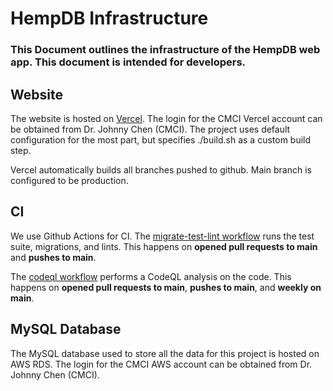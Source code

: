 # HempDB Infrastructure

### This Document outlines the infrastructure of the HempDB web app. This document is intended for developers.

## Website

The website is hosted on [Vercel](https://vercel.com). The login for the CMCI Vercel account can be obtained from Dr. Johnny Chen (CMCI). The project uses default configuration for the most part, but specifies ./build.sh as a custom build step. 

Vercel automatically builds all branches pushed to github. Main branch is configured to be production.

## CI

We use Github Actions for CI. The [migrate-test-lint workflow](https://github.com/cmciosu/hemp-db/blob/main/.github/workflows/migrate-test-lint.yml) runs the test suite, migrations, and lints. This happens on **opened pull requests to main** and **pushes to main**.

The [codeql workflow](https://github.com/cmciosu/hemp-db/blob/main/.github/workflows/codeql.yml) performs a CodeQL analysis on the code. This happens on **opened pull requests to main**, **pushes to main**, and **weekly on main**.

## MySQL Database

The MySQL database used to store all the data for this project is hosted on AWS RDS. The login for the CMCI AWS account can be obtained from Dr. Johnny Chen (CMCI). 